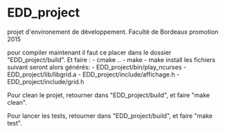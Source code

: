 # EDD_project
projet d'environement de développement. Faculté de Bordeaux promotion 2015

pour compiler maintenant il faut ce placer dans le dossier "EDD_project/build".
Et faire :
	- cmake ..
	- make
	- make install
les fichiers suivant seront alors générés:
	- EDD_project/bin/play_ncurses
	- EDD_project/lib/libgrid.a
	- EDD_project/include/affichage.h
	- EDD_project/include/grid.h

Pour clean le projet, retourner dans "EDD_project/build", et faire "make clean".

Pour lancer les tests, retourner dans "EDD_project/build", et faire "make test".